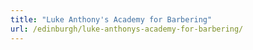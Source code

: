 ```yaml
---
title: "Luke Anthony's Academy for Barbering"
url: /edinburgh/luke-anthonys-academy-for-barbering/
---
```

